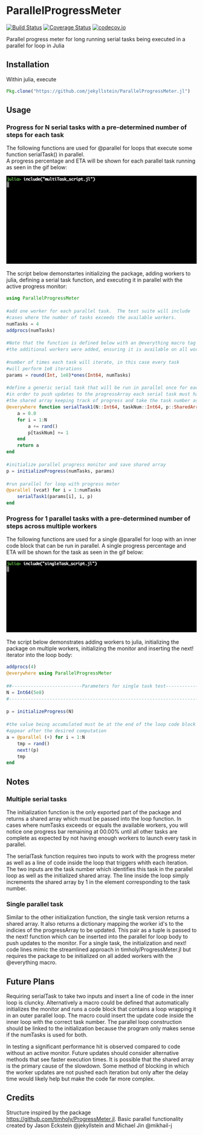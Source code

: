 # ParallelProgressMeter

[![Build Status](https://travis-ci.org/jekyllstein/ParallelProgressMeter.jl.svg)](https://travis-ci.org/jekyllstein/ParallelProgressMeter.jl) [![Coverage Status](https://coveralls.io/repos/jekyllstein/ParallelProgressMeter.jl/badge.svg)](https://coveralls.io/github/jekyllstein/ParallelProgressMeter.jl) [![codecov.io](http://codecov.io/github/jekyllstein/ParallelProgressMeter.jl/coverage.svg)](http://codecov.io/github/jekyllstein/ParallelProgressMeter.jl)

Parallel progress meter for long running serial tasks being executed in a parallel for loop in Julia

## Installation

Within julia, execute

```julia
Pkg.clone("https://github.com/jekyllstein/ParallelProgressMeter.jl")
```

## Usage

### Progress for N serial tasks with a pre-determined number of steps for each task

The following functions are used for @parallel for loops that execute some function serialTask() in parallel.  
A progress percentage and ETA will be shown for each parallel task running as seen in the gif below:

![alt text](img/multiTask_test.gif "Multiple Serial Tasks in Parallel")

The script below demonstartes initializing the package, adding workers to julia, defining a 
serial task function, and executing it in parallel with the active progress monitor:

```julia
using ParallelProgressMeter

#add one worker for each parallel task.  The test suite will include
#cases where the number of tasks exceeds the available workers.
numTasks = 4
addprocs(numTasks)

#Note that the function is defined below with an @everything macro tag after 
#the additional workers were added, ensuring it is available on all workers.

#number of times each task will iterate, in this case every task 
#will perform 1e8 iterations
params = round(Int, 1e8)*ones(Int64, numTasks)

#define a generic serial task that will be run in parallel once for each CPU core
#in order to push updates to the progressArray each serial task must have access to
#the shared array keeping track of progress and take the task number as input
@everywhere function serialTask1(N::Int64, taskNum::Int64, p::SharedArray{Int64, 1})
    a = 0.0
    for i = 1:N
        a += rand()
        p[taskNum] += 1
    end
    return a
end

#initialize parallel progress monitor and save shared array
p = initializeProgress(numTasks, params)

#run parallel for loop with progress meter
@parallel (vcat) for i = 1:numTasks
    serialTask1(params[i], i, p)
end
```

### Progress for 1 parallel tasks with a pre-determined number of steps across multiple workers

The following functions are used for a single @parallel for loop with an inner code block that can be
run in parallel.  A single progress percentage and ETA will be shown for the task as seen in the gif below:

![alt text](img/singleTaskTest.gif "Single Parallel Task")

The script below demonstrates adding workers to julia, initializing the package on multiple workers, initializing
the monitor and inserting the next! iterator into the loop body:

```julia
addprocs(4)
@everywhere using ParallelProgressMeter

##--------------------------Parameters for single task test-------------------
N = Int64(5e8)
#-----------------------------------------------------------------------------

p = initializeProgress(N)

#the value being accumulated must be at the end of the loop code block but the next! line should 
#appear after the desired computation
a = @parallel (+) for i = 1:N
    tmp = rand()
    next!(p)
    tmp
end
```

## Notes
### Multiple serial tasks
The initialization function is the only exported part of the package and returns a shared array which must be passed into
the loop function.  In cases where numTasks exceeds or equals the available workers, you will notice one progress bar remaining
at 00.00% until all other tasks are complete as expected by not having enough workers to launch every task in parallel.

The serialTask function requires two inputs to work with the progress meter as well as a line of code inside the loop that triggers
whith each iteration.  The two inputs are the task number which identifies this task in the parallel loop as well as the initialized
shared array.  The line inside the loop simply increments the shared array by 1 in the element corresponding to the task number.  
### Single parallel task
Similar to the other initialization function, the single task version returns a shared array.  It also returns a dictionary mapping
the worker id's to the indicies of the progressArray to be updated.  This pair as a tuple is passed to the next! function which can be 
inserted into the parallel for loop body to push updates to the monitor.  For a single task, the initialization and next! code lines mimic
the streamlined approach in timholy/ProgressMeter.jl but requires the package to be initialized on all added workers with the @everything macro.


## Future Plans
Requiring serialTask to take two inputs and insert a line of code in the inner loop is cluncky.  Alternatively a macro could be defined that automatically initializes the monitor and runs a code block that contains a loop wrapping it in an outer parallel loop.  The macro could insert the update code inside the 
inner loop with the correct task number.  The parallel loop construction should be linked to the initialization because the program
only makes sense if the numTasks is used for both.

In testing a significant performance hit is observed compared to code without an active monitor.  Future updates should consider alternative methods that
see faster execution times.  It is possible that the shared array is the primary cause of the slowdown.  Some method of blocking in which the worker updates
are not pushed each iteration but only after the delay time would likely help but make the code far more complex.

## Credits
Structure inspired by the package https://github.com/timholy/ProgressMeter.jl.  Basic parallel functionality created by Jason Eckstein @jekyllstein and Michael Jin @mikhail-j

